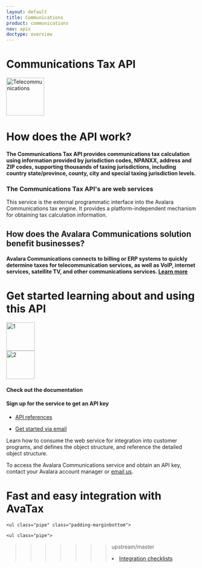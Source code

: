 ```yaml
---
layout: default
title: Communications
product: communications
nav: apis
doctype: overview
---
```

<div class="row bg-map padding-bottom">
  <div class="col-md-8 col-md-offset-2 text-center ">
    <h1 class="h1p">Communications Tax API</h1>
    <img src="/public/images/devdot/DevDot_TelecomGrey.svg" height="100" alt="Telecommunications" />
  </div>
</div>
<div class="row border-top padding-top padding-bottom">
  <div class="col-md-8 col-md-offset-2 text-center">
    <h1 class="h1p" class="text-left  ">How does the API work?</h1>
    <h4 class="text-left">The Communications Tax API provides communications tax calculation using
        information provided by jurisdiction codes, NPANXX, address and ZIP codes,
        supporting thousands of taxing jurisdictions, including country state/province, county,
        city and special taxing jurisdiction levels.    
    </h4>
    <h3 class="h1p" class="text-left text-colorchange">The Communications Tax API's are web services</h3>
    <p class="text-left">This service is the external programmatic interface into the Avalara Communications tax engine. It provides a platform-independent mechanism for obtaining tax calculation information.</p>
     <h2 class="text-left">How does the Avalara Communications solution benefit businesses?</h2>
     <h4 class="text-left">Avalara Communications connects to billing or ERP systems to quickly determine taxes
         for telecommunication services, as well as VoIP, internet services, satellite TV, and other
         communications services. <a href="https://www.avalara.com/products/communications-tax">Learn more</a>
     </h4>
  </div>
</div>
<div class="row border-top padding-top padding-bottom">
  <div class="col-md-6 col-md-offset-3 text-center">
    <h1 class="h1p padding-marginbottom">Get started learning about and using this API</h1>
    <div class="row card">
        <div class="col-md-3 col-md-offset-3">
            <img src="/public/images/devdot/DevDotSvgGAssets_One.svg" height="75" alt="1" />
        </div>
        <div class="col-md-3 col-md-offset-1">
            <img src="/public/images/devdot/DevDotSvgGAssets_Two.svg" height="75" alt="2" />
        </div>
    </div>
    <div class="row card card-border-top">
        <div class="col-md-3 col-md-offset-3">
            <h4>Check out the documentation</h4>
        </div>
        <div class="col-md-3 col-md-offset-1">
            <h4>Sign up for the service to get an API key</h4>
        </div>
    </div>
    <div class="row card">
        <div class="col-md-3 col-md-offset-3 padding-top">
            <ul class="pipe">
                <li><a href="api-reference/saas/soap">API references</a></li>
            </ul>
        </div>
        <div class="col-md-3 col-md-offset-1 padding-top">
            <ul class="pipe">
                <li><a href="mailto:communicationsupport@avalara.com?subject=Communications Tax API Interest from Developer.Avalara.com site">Get started via email</a></li>
            </ul>
        </div>
    </div>
    <div class="row card">
        <div class="col-md-3 col-md-offset-3 padding-top">
            <p class="text-left">Learn how to consume the web service for
               integration into customer programs, and defines
               the object structure, and reference the detailed
               object structure.
            </p>
        </div>
        <div class="col-md-3 col-md-offset-1 padding-top">
            <p class="text-left">To access the Avalara Communications service
               and obtain an API key, contact your Avalara
               account manager or <a href="mailto:communicationsupport@avalara.com?subject=Communications Tax API Interest from Developer.Avalara.com site.">email us</a>.
            </p>
        </div>
    </div>
  </div>
</div>
<div class="row border-top padding-top padding-bottom">
  <div class="col-md-6 col-md-offset-3 text-center">
    <h1 class="h1p">Fast and easy integration with AvaTax</h1>

    <ul class="pipe" class="padding-marginbottom">
 
    <ul class="pipe">
>>>>>>> upstream/master
        <li><a href="/certification/communications/">Integration checklists</a></li>
    </ul>
  </div>
</div>
